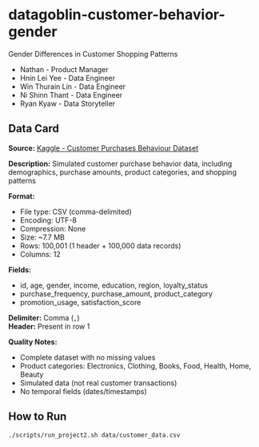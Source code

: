 # datagoblin-customer-behavior-gender

Gender Differences in Customer Shopping Patterns
- Nathan - Product Manager
- Hnin Lei Yee - Data Engineer
- Win Thurain Lin - Data Engineer
- Ni Shinn Thant - Data Engineer
- Ryan Kyaw - Data Storyteller
## Data Card

**Source:** [Kaggle - Customer Purchases Behaviour Dataset](https://www.kaggle.com/datasets/sanyamgoyal401/customer-purchases-behaviour-dataset)

**Description:** Simulated customer purchase behavior data, including demographics, purchase amounts, product categories, and shopping patterns

**Format:**
- File type: CSV (comma-delimited)
- Encoding: UTF-8
- Compression: None
- Size: ~7.7 MB
- Rows: 100,001 (1 header + 100,000 data records)
- Columns: 12

**Fields:**
- id, age, gender, income, education, region, loyalty_status
- purchase_frequency, purchase_amount, product_category
- promotion_usage, satisfaction_score

**Delimiter:** Comma (`,`)  
**Header:** Present in row 1  

**Quality Notes:**
- Complete dataset with no missing values
- Product categories: Electronics, Clothing, Books, Food, Health, Home, Beauty
- Simulated data (not real customer transactions)
- No temporal fields (dates/timestamps)

## How to Run
```bash
./scripts/run_project2.sh data/customer_data.csv
